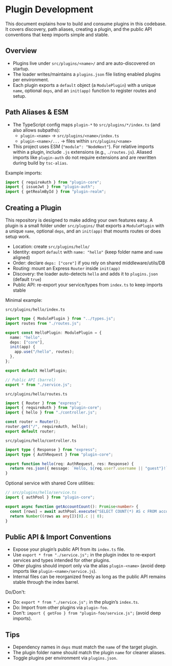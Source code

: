 # Plugin Development

This document explains how to build and consume plugins in this codebase. It covers discovery, path aliases, creating a plugin, and the public API conventions that keep imports simple and stable.

## Overview

- Plugins live under `src/plugins/<name>/` and are auto-discovered on startup.
- The loader writes/maintains a `plugins.json` file listing enabled plugins per environment.
- Each plugin exports a `default` object (a `ModulePlugin`) with a unique `name`, optional `deps`, and an `init(app)` function to register routes and setup.

## Path Aliases & ESM

- The TypeScript config maps `plugin-*` to `src/plugins/*/index.ts` (and also allows subpaths):
  - `plugin-<name>` → `src/plugins/<name>/index.ts`
  - `plugin-<name>/...` → files within `src/plugins/<name>`
- This project uses ESM (`"module": "NodeNext"`). For relative imports within a plugin, include `.js` extensions (e.g., `./routes.js`). Aliased imports like `plugin-auth` do not require extensions and are rewritten during build by `tsc-alias`.

Example imports:

```ts
import { requireAuth } from "plugin-core";
import { issueJwt } from "plugin-auth";
import { getRealmById } from "plugin-realm";
```

## Creating a Plugin

This repository is designed to make adding your own features easy. A plugin is a small folder under `src/plugins/` that exports a `ModulePlugin` with a unique `name`, optional `deps`, and an `init(app)` that mounts routes or does setup work.

- Location: create `src/plugins/hello/`
- Identity: export `default` with `name: "hello"` (keep folder name and `name` aligned)
- Order: declare `deps: ["core"]` if you rely on shared middleware/utils/DB
- Routing: mount an Express `Router` inside `init(app)`
- Discovery: the loader auto-detects `hello` and adds it to `plugins.json` (default `true`)
- Public API: re-export your service/types from `index.ts` to keep imports stable

Minimal example:

`src/plugins/hello/index.ts`

```ts
import type { ModulePlugin } from "../types.js";
import routes from "./routes.js";

export const HelloPlugin: ModulePlugin = {
  name: "hello",
  deps: ["core"],
  init(app) {
    app.use("/hello", routes);
  },
};

export default HelloPlugin;

// Public API (barrel)
export * from "./service.js";
```

`src/plugins/hello/routes.ts`

```ts
import { Router } from "express";
import { requireAuth } from "plugin-core";
import { hello } from "./controller.js";

const router = Router();
router.get("/", requireAuth, hello);
export default router;
```

`src/plugins/hello/controller.ts`

```ts
import type { Response } from "express";
import type { AuthRequest } from "plugin-core";

export function hello(req: AuthRequest, res: Response) {
  return res.json({ message: `Hello, ${req.user?.username || "guest"}!` });
}
```

Optional service with shared Core utilities:

```ts
// src/plugins/hello/service.ts
import { authPool } from "plugin-core";

export async function getAccountCount(): Promise<number> {
  const [rows] = await authPool.execute("SELECT COUNT(*) AS c FROM account");
  return Number((rows as any[])[0].c || 0);
}
```

## Public API & Import Conventions

- Expose your plugin’s public API from its `index.ts` file.
- Use `export * from "./service.js";` in the plugin index to re-export services and types intended for other plugins.
- Other plugins should import only via the alias `plugin-<name>` (avoid deep imports like `plugin-<name>/service.js`).
- Internal files can be reorganized freely as long as the public API remains stable through the index barrel.

Do/Don't:

- Do: `export * from "./service.js";` in the plugin’s `index.ts`.
- Do: Import from other plugins via `plugin-foo`.
- Don't: `import { getFoo } from "plugin-foo/service.js";` (avoid deep imports).

## Tips

- Dependency names in `deps` must match the `name` of the target plugin.
- The plugin folder name should match the plugin `name` for cleaner aliases.
- Toggle plugins per environment via `plugins.json`.

